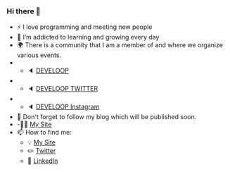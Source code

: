 ### Hi there 👋

<!--
**emreylmaz/emreylmaz** is a ✨ _special_ ✨ repository because its `README.md` (this file) appears on your GitHub profile.

Here are some ideas to get you started:

- 🔭 I’m currently working on ...
- 🌱 I’m currently learning ...
- 👯 I’m looking to collaborate on ...
- 🤔 I’m looking for help with ...
- 💬 Ask me about ...
- 📫 How to reach me: ...
- 😄 Pronouns: ...
- ⚡ Fun fact: ...
-->
- :zap: I love programming and meeting new people 
- 🌱 I’m addicted to learning and growing every day
- :earth_africa: There is a community that I am a member of and where we organize various events.
-  - :speaker: [DEVELOOP](https://www.twitch.tv/develooptr)
-  - :speaker: [DEVELOOP TWITTER](https://twitter.com/deve_loop)
-  - :speaker: [DEVELOOP Instagram](https://www.instagram.com/deve_loop/)
-  💬 Don't forget to follow my blog which will be published soon.
-  -👨‍💻 [My Site](http://digitalemre.com/)
- 📫 How to find me: 
  - :bulb: [My Site](http://digitalemre.com/)
  - :pencil2: [Twitter](https://twitter.com/emreyilmaz_dev)
  - :office: [LinkedIn](https://www.linkedin.com/in/emreyilmazinfo/)
  
